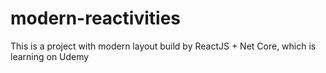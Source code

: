 # modern-reactivities
This is a project with modern layout build by ReactJS + Net Core, which is learning on Udemy
